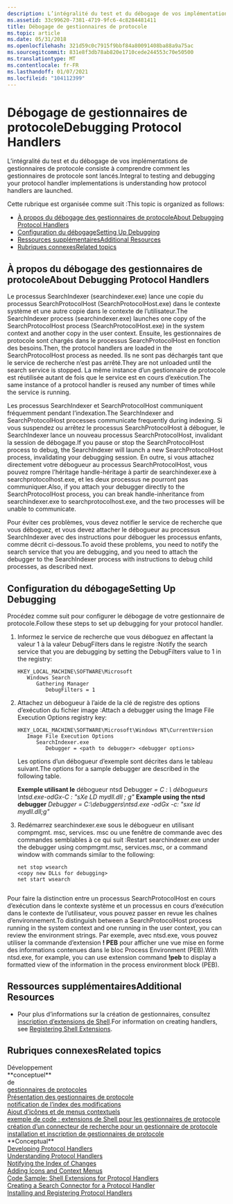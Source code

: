 ```yaml
---
description: L’intégralité du test et du débogage de vos implémentations de gestionnaires de protocole consiste à comprendre comment les gestionnaires de protocole sont lancés.
ms.assetid: 33c99620-7381-4719-9fc6-4c8284481411
title: Débogage de gestionnaires de protocole
ms.topic: article
ms.date: 05/31/2018
ms.openlocfilehash: 321d59c0c7915f9bbf84a80091408ba88a9a75ac
ms.sourcegitcommit: 831e8f3db78ab820e1710cede244553c70e50500
ms.translationtype: MT
ms.contentlocale: fr-FR
ms.lasthandoff: 01/07/2021
ms.locfileid: "104112399"
---
```

# <a name="debugging-protocol-handlers"></a><span data-ttu-id="6a536-103">Débogage de gestionnaires de protocole</span><span class="sxs-lookup"><span data-stu-id="6a536-103">Debugging Protocol Handlers</span></span>

<span data-ttu-id="6a536-104">L’intégralité du test et du débogage de vos implémentations de gestionnaires de protocole consiste à comprendre comment les gestionnaires de protocole sont lancés.</span><span class="sxs-lookup"><span data-stu-id="6a536-104">Integral to testing and debugging your protocol handler implementations is understanding how protocol handlers are launched.</span></span>

<span data-ttu-id="6a536-105">Cette rubrique est organisée comme suit :</span><span class="sxs-lookup"><span data-stu-id="6a536-105">This topic is organized as follows:</span></span>

-   [<span data-ttu-id="6a536-106">À propos du débogage des gestionnaires de protocole</span><span class="sxs-lookup"><span data-stu-id="6a536-106">About Debugging Protocol Handlers</span></span>](#about-debugging-protocol-handlers)
-   [<span data-ttu-id="6a536-107">Configuration du débogage</span><span class="sxs-lookup"><span data-stu-id="6a536-107">Setting Up Debugging</span></span>](#setting-up-debugging)
-   [<span data-ttu-id="6a536-108">Ressources supplémentaires</span><span class="sxs-lookup"><span data-stu-id="6a536-108">Additional Resources</span></span>](#additional-resources)
-   [<span data-ttu-id="6a536-109">Rubriques connexes</span><span class="sxs-lookup"><span data-stu-id="6a536-109">Related topics</span></span>](#related-topics)

## <a name="about-debugging-protocol-handlers"></a><span data-ttu-id="6a536-110">À propos du débogage des gestionnaires de protocole</span><span class="sxs-lookup"><span data-stu-id="6a536-110">About Debugging Protocol Handlers</span></span>

<span data-ttu-id="6a536-111">Le processus SearchIndexer (searchindexer.exe) lance une copie du processus SearchProtocolHost (SearchProtocolHost.exe) dans le contexte système et une autre copie dans le contexte de l’utilisateur.</span><span class="sxs-lookup"><span data-stu-id="6a536-111">The SearchIndexer process (searchindexer.exe) launches one copy of the SearchProtocolHost process (SearchProtocolHost.exe) in the system context and another copy in the user context.</span></span> <span data-ttu-id="6a536-112">Ensuite, les gestionnaires de protocole sont chargés dans le processus SearchProtocolHost en fonction des besoins.</span><span class="sxs-lookup"><span data-stu-id="6a536-112">Then, the protocol handlers are loaded in the SearchProtocolHost process as needed.</span></span> <span data-ttu-id="6a536-113">Ils ne sont pas déchargés tant que le service de recherche n’est pas arrêté.</span><span class="sxs-lookup"><span data-stu-id="6a536-113">They are not unloaded until the search service is stopped.</span></span> <span data-ttu-id="6a536-114">La même instance d’un gestionnaire de protocole est réutilisée autant de fois que le service est en cours d’exécution.</span><span class="sxs-lookup"><span data-stu-id="6a536-114">The same instance of a protocol handler is reused any number of times while the service is running.</span></span>

<span data-ttu-id="6a536-115">Les processus SearchIndexer et SearchProtocolHost communiquent fréquemment pendant l’indexation.</span><span class="sxs-lookup"><span data-stu-id="6a536-115">The SearchIndexer and SearchProtocolHost processes communicate frequently during indexing.</span></span> <span data-ttu-id="6a536-116">Si vous suspendez ou arrêtez le processus SearchProtocolHost à déboguer, le SearchIndexer lance un nouveau processus SearchProtocolHost, invalidant la session de débogage.</span><span class="sxs-lookup"><span data-stu-id="6a536-116">If you pause or stop the SearchProtocolHost process to debug, the SearchIndexer will launch a new SearchProtocolHost process, invalidating your debugging session.</span></span> <span data-ttu-id="6a536-117">En outre, si vous attachez directement votre débogueur au processus SearchProtocolHost, vous pouvez rompre l’héritage handle-héritage à partir de searchindexer.exe à searchprotocolhost.exe, et les deux processus ne pourront pas communiquer.</span><span class="sxs-lookup"><span data-stu-id="6a536-117">Also, if you attach your debugger directly to the SearchProtocolHost process, you can break handle-inheritance from searchindexer.exe to searchprotocolhost.exe, and the two processes will be unable to communicate.</span></span>

<span data-ttu-id="6a536-118">Pour éviter ces problèmes, vous devez notifier le service de recherche que vous déboguez, et vous devez attacher le débogueur au processus SearchIndexer avec des instructions pour déboguer les processus enfants, comme décrit ci-dessous.</span><span class="sxs-lookup"><span data-stu-id="6a536-118">To avoid these problems, you need to notify the search service that you are debugging, and you need to attach the debugger to the SearchIndexer process with instructions to debug child processes, as described next.</span></span>

## <a name="setting-up-debugging"></a><span data-ttu-id="6a536-119">Configuration du débogage</span><span class="sxs-lookup"><span data-stu-id="6a536-119">Setting Up Debugging</span></span>

<span data-ttu-id="6a536-120">Procédez comme suit pour configurer le débogage de votre gestionnaire de protocole.</span><span class="sxs-lookup"><span data-stu-id="6a536-120">Follow these steps to set up debugging for your protocol handler.</span></span>

1.  <span data-ttu-id="6a536-121">Informez le service de recherche que vous déboguez en affectant la valeur 1 à la valeur DebugFilters dans le registre :</span><span class="sxs-lookup"><span data-stu-id="6a536-121">Notify the search service that you are debugging by setting the DebugFilters value to 1 in the registry:</span></span>

    ```
    HKEY_LOCAL_MACHINE\SOFTWARE\Microsoft
       Windows Search
          Gathering Manager
             DebugFilters = 1
    ```

2.  <span data-ttu-id="6a536-122">Attachez un débogueur à l’aide de la clé de registre des options d’exécution du fichier image :</span><span class="sxs-lookup"><span data-stu-id="6a536-122">Attach a debugger using the Image File Execution Options registry key:</span></span>

    ```
    HKEY_LOCAL_MACHINE\SOFTWARE\Microsoft\Windows NT\CurrentVersion
       Image File Execution Options
          SearchIndexer.exe
             Debugger = <path to debugger> <debugger options> 
    ```

    <span data-ttu-id="6a536-123">Les options d’un débogueur d’exemple sont décrites dans le tableau suivant.</span><span class="sxs-lookup"><span data-stu-id="6a536-123">The options for a sample debugger are described in the following table.</span></span>

    

    <span data-ttu-id="6a536-124">**Exemple utilisant le** débogueur ntsd Debugger *= C : \\ débogueurs \\ntsd.exe-odGx-C : "sXe LD mydll.dll ; g"*   </span><span class="sxs-lookup"><span data-stu-id="6a536-124">**Example using the ntsd debugger**   *Debugger = C:\\debuggers\\ntsd.exe -odGx -c: "sxe ld mydll.dll;g"*</span></span><br/>

3.  <span data-ttu-id="6a536-125">Redémarrez searchindexer.exe sous le débogueur en utilisant compmgmt. msc, services. msc ou une fenêtre de commande avec des commandes semblables à ce qui suit :</span><span class="sxs-lookup"><span data-stu-id="6a536-125">Restart searchindexer.exe under the debugger using compmgmt.msc, services.msc, or a command window with commands similar to the following:</span></span>
    ```
    net stop wsearch
    <copy new DLLs for debugging>
    net start wsearch
            
    ```

    

<span data-ttu-id="6a536-126">Pour faire la distinction entre un processus SearchProtocolHost en cours d’exécution dans le contexte système et un processus en cours d’exécution dans le contexte de l’utilisateur, vous pouvez passer en revue les chaînes d’environnement.</span><span class="sxs-lookup"><span data-stu-id="6a536-126">To distinguish between a SearchProtocolHost process running in the system context and one running in the user context, you can review the environment strings.</span></span> <span data-ttu-id="6a536-127">Par exemple, avec ntsd.exe, vous pouvez utiliser la commande d’extension **! PEB** pour afficher une vue mise en forme des informations contenues dans le bloc Process Environment (PEB).</span><span class="sxs-lookup"><span data-stu-id="6a536-127">With ntsd.exe, for example, you can use extension command **!peb** to display a formatted view of the information in the process environment block (PEB).</span></span>

## <a name="additional-resources"></a><span data-ttu-id="6a536-128">Ressources supplémentaires</span><span class="sxs-lookup"><span data-stu-id="6a536-128">Additional Resources</span></span>

-   <span data-ttu-id="6a536-129">Pour plus d’informations sur la création de gestionnaires, consultez [inscription d’extensions de Shell](../shell/reg-shell-exts.md).</span><span class="sxs-lookup"><span data-stu-id="6a536-129">For information on creating handlers, see [Registering Shell Extensions](../shell/reg-shell-exts.md).</span></span>

## <a name="related-topics"></a><span data-ttu-id="6a536-130">Rubriques connexes</span><span class="sxs-lookup"><span data-stu-id="6a536-130">Related topics</span></span>

<dl> <span data-ttu-id="6a536-131">Développement <dt>**conceptuel**</dt> de <dt><a href="-search-3x-wds-phaddins.md">gestionnaires de protocoles</a></dt> <dt><a href="-search-3x-wds-extidx-prot-implementing.md">Présentation des gestionnaires de protocole</a></dt> <dt><a href="-search-3x-wds-notifyingofchanges.md">notification de l’index des modifications</a></dt> <dt><a href="-search-3x-wds-ph-ui-extensions.md">Ajout d’icônes et de menus contextuels</a></dt> <dt><a href="-search-3x-wds-ph-ui-samplecode.md">exemple de code : extensions de Shell pour les gestionnaires de protocole</a></dt> <dt><a href="-search-3x-wds-ph-search-connector.md">création d’un connecteur de recherche pour un gestionnaire de protocole</a></dt> <dt><a href="-search-3x-wds-ph-install-registration.md">installation et inscription de gestionnaires de protocole</a></dt> </span><span class="sxs-lookup"><span data-stu-id="6a536-131"><dt>**Conceptual**</dt> <dt><a href="-search-3x-wds-phaddins.md">Developing Protocol Handlers</a></dt> <dt><a href="-search-3x-wds-extidx-prot-implementing.md">Understanding Protocol Handlers</a></dt> <dt><a href="-search-3x-wds-notifyingofchanges.md">Notifying the Index of Changes</a></dt> <dt><a href="-search-3x-wds-ph-ui-extensions.md">Adding Icons and Context Menus</a></dt> <dt><a href="-search-3x-wds-ph-ui-samplecode.md">Code Sample: Shell Extensions for Protocol Handlers</a></dt> <dt><a href="-search-3x-wds-ph-search-connector.md">Creating a Search Connector for a Protocol Handler</a></dt> <dt><a href="-search-3x-wds-ph-install-registration.md">Installing and Registering Protocol Handlers</a></dt> </span></span></dl>

 

 
